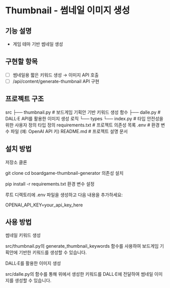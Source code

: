 # Thumbnail - 썸네일 이미지 생성

## 기능 설명
- 게임 테마 기반 썸네일 생성

## 구현할 항목
- [ ] 썸네일용 짧은 키워드 생성 → 이미지 API 호출
- [ ] /api/content/generate-thumbnail API 구현

##  프로젝트 구조


src
├── thumbnail.py        # 보드게임 기획안 기반 키워드 생성 함수
├── dalle.py            # DALL·E API를 활용한 이미지 생성 로직
└── types
     └── index.py        # 타입 안전성을 위한 사용자 정의 타입 정의
 requirements.txt         # 프로젝트 의존성 목록
.env                     # 환경 변수 파일 (예: OpenAI API 키)
 README.md                # 프로젝트 설명 문서
##  설치 방법
저장소 클론

git clone <repository-url>
cd boardgame-thumbnail-generator
의존성 설치

pip install -r requirements.txt
환경 변수 설정

루트 디렉토리에 .env 파일을 생성하고 다음 내용을 추가하세요:

OPENAI_API_KEY=your_api_key_here

##  사용 방법
썸네일 키워드 생성

src/thumbnail.py의 generate_thumbnail_keywords 함수를 사용하여 보드게임 기획안에 기반한 키워드를 생성할 수 있습니다.

DALL·E를 활용한 이미지 생성

src/dalle.py의 함수를 통해 위에서 생성한 키워드를 DALL·E에 전달하여 썸네일 이미지를 생성할 수 있습니다.
